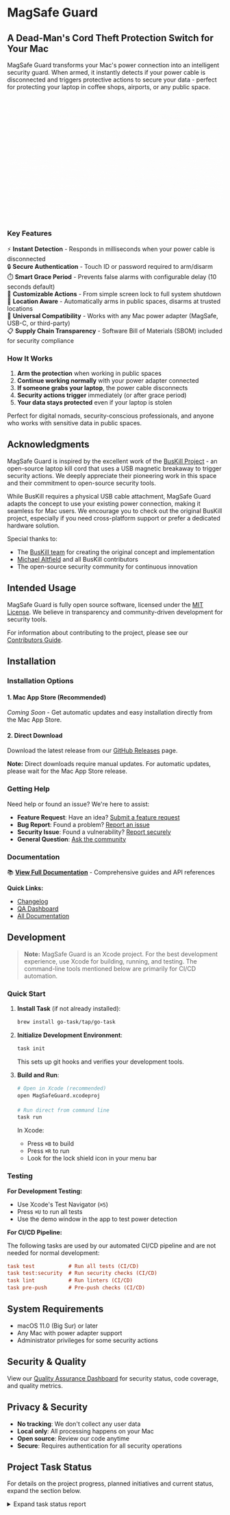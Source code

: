 # MagSafe Guard

## A Dead-Man's Cord Theft Protection Switch for Your Mac

MagSafe Guard transforms your Mac's power connection into an intelligent security guard. When armed, it instantly detects if your power cable is disconnected and triggers protective actions to secure your data - perfect for protecting your laptop in coffee shops, airports, or any public space.

![Demo](docs/assets/magsafe-guard.gif)

### Key Features

⚡ **Instant Detection** - Responds in milliseconds when your power cable is disconnected  
🔒 **Secure Authentication** - Touch ID or password required to arm/disarm  
⏱️ **Smart Grace Period** - Prevents false alarms with configurable delay (10 seconds default)  
🎯 **Customizable Actions** - From simple screen lock to full system shutdown  
📍 **Location Aware** - Automatically arms in public spaces, disarms at trusted locations  
🔌 **Universal Compatibility** - Works with any Mac power adapter (MagSafe, USB-C, or third-party)  
📋 **Supply Chain Transparency** - Software Bill of Materials (SBOM) included for security compliance

### How It Works

1. **Arm the protection** when working in public spaces
2. **Continue working normally** with your power adapter connected
3. **If someone grabs your laptop**, the power cable disconnects
4. **Security actions trigger** immediately (or after grace period)
5. **Your data stays protected** even if your laptop is stolen

Perfect for digital nomads, security-conscious professionals, and anyone who works with sensitive data in public spaces.

## Acknowledgments

MagSafe Guard is inspired by the excellent work of the [BusKill Project](https://github.com/BusKill/buskill-app) - an open-source laptop kill cord that uses a USB magnetic breakaway to trigger security actions. We deeply appreciate their pioneering work in this space and their commitment to open-source security tools.

While BusKill requires a physical USB cable attachment, MagSafe Guard adapts the concept to use your existing power connection, making it seamless for Mac users. We encourage you to check out the original BusKill project, especially if you need cross-platform support or prefer a dedicated hardware solution.

Special thanks to:

- The [BusKill team](https://github.com/BusKill) for creating the original concept and implementation
- [Michael Altfield](https://github.com/maltfield) and all BusKill contributors
- The open-source security community for continuous innovation

## Intended Usage

MagSafe Guard is fully open source software, licensed under the [MIT License](LICENSE). We believe in transparency and community-driven development for security tools.

For information about contributing to the project, please see our [Contributors Guide](docs/CONTRIBUTORS.md).

## Installation

### Installation Options

#### 1. Mac App Store (Recommended)

_Coming Soon_ - Get automatic updates and easy installation directly from the Mac App Store.

#### 2. Direct Download

Download the latest release from our [GitHub Releases](https://github.com/lekman/magsafe-buskill/releases) page.

**Note:** Direct downloads require manual updates. For automatic updates, please wait for the Mac App Store release.

### Getting Help

Need help or found an issue? We're here to assist:

- **Feature Request**: Have an idea? [Submit a feature request](https://github.com/lekman/magsafe-buskill/issues/new?template=feature_request.md)
- **Bug Report**: Found a problem? [Report an issue](https://github.com/lekman/magsafe-buskill/issues/new?template=bug_report.md)
- **Security Issue**: Found a vulnerability? [Report securely](https://github.com/lekman/magsafe-buskill/security/advisories/new)
- **General Question**: [Ask the community](https://github.com/lekman/magsafe-buskill/issues/new?template=question.md)

### Documentation

📚 **[View Full Documentation](docs/README.md)** - Comprehensive guides and API references

**Quick Links:**

- [Changelog](docs/CHANGELOG.md)
- [QA Dashboard](docs/QA.md)
- [All Documentation](docs/)

## Development

> **Note:** MagSafe Guard is an Xcode project. For the best development experience, use Xcode for building, running, and testing. The command-line tools mentioned below are primarily for CI/CD automation.

### Quick Start

1. **Install Task** (if not already installed):

   ```bash
   brew install go-task/tap/go-task
   ```

2. **Initialize Development Environment**:

   ```bash
   task init
   ```

   This sets up git hooks and verifies your development tools.

3. **Build and Run**:

   ```bash
   # Open in Xcode (recommended)
   open MagSafeGuard.xcodeproj

   # Run direct from command line
   task run
   ```

   In Xcode:

   - Press `⌘B` to build
   - Press `⌘R` to run
   - Look for the lock shield icon in your menu bar

### Testing

**For Development Testing:**

- Use Xcode's Test Navigator (`⌘5`)
- Press `⌘U` to run all tests
- Use the demo window in the app to test power detection

**For CI/CD Pipeline:**

The following tasks are used by our automated CI/CD pipeline and are not needed for normal development:

```ini
task test           # Run all tests (CI/CD)
task test:security  # Run security checks (CI/CD)
task lint           # Run linters (CI/CD)
task pre-push       # Pre-push checks (CI/CD)
```

## System Requirements

- macOS 11.0 (Big Sur) or later
- Any Mac with power adapter support
- Administrator privileges for some security actions

## Security & Quality

View our [Quality Assurance Dashboard](docs/QA.md) for security status, code coverage, and quality metrics.

## Privacy & Security

- **No tracking**: We don't collect any user data
- **Local only**: All processing happens on your Mac
- **Open source**: Review our code anytime
- **Secure**: Requires authentication for all security operations

## Project Task Status

For details on the project progress, planned initiatives and current status, expand the section below.

<details>
<summary>Expand task status report</summary>

<!-- TASKMASTER_EXPORT_START -->

> 🎯 **Taskmaster Export** - 2025-07-26 13:23:30 UTC
> 📋 Export: without subtasks • Status filter: none
> 🔗 Powered by [Task Master](https://task-master.dev?utm_source=github-readme&utm_medium=readme-export&utm_campaign=magsafe-buskill&utm_content=task-export-link)

| Project Dashboard |                          |
| :---------------- | :----------------------- |
| Task Progress     | █████████░░░░░░░░░░░ 44% |
| Done              | 7                        |
| In Progress       | 0                        |
| Pending           | 9                        |
| Deferred          | 0                        |
| Cancelled         | 0                        |
| -                 | -                        |
| Subtask Progress  | ████████░░░░░░░░░░░░ 41% |
| Completed         | 39                       |
| In Progress       | 0                        |
| Pending           | 56                       |

| ID  | Title                                       | Status         | Priority | Dependencies            | Complexity |
| :-- | :------------------------------------------ | :------------- | :------- | :---------------------- | :--------- |
| 1   | Setup Project Repository and Structure      | ✓&nbsp;done    | high     | None                    | ● 4        |
| 2   | Implement Power Monitoring Service          | ✓&nbsp;done    | high     | 1                       | ● 7        |
| 3   | Implement Authentication Service            | ✓&nbsp;done    | high     | 1                       | ● 6        |
| 4   | Implement Security Actions Service          | ✓&nbsp;done    | high     | 1                       | ● 7        |
| 5   | Create Menu Bar UI Component                | ✓&nbsp;done    | high     | 1                       | ● 6        |
| 6   | Implement Core Application Logic            | ✓&nbsp;done    | high     | 2, 3, 4, 5              | ● 8        |
| 7   | Implement Settings UI and Persistence       | ✓&nbsp;done    | medium   | 1, 6                    | ● 6        |
| 8   | Implement Auto-Arm Feature                  | ○&nbsp;pending | medium   | 6, 7                    | ● 7        |
| 9   | Implement Find My Mac Integration           | ○&nbsp;pending | low      | 6                       | ● 5        |
| 10  | Implement Custom Script Execution           | ○&nbsp;pending | low      | 6, 7                    | ● 6        |
| 11  | Implement Network Actions                   | ○&nbsp;pending | low      | 6, 7                    | ● 6        |
| 12  | Implement Data Protection Features          | ○&nbsp;pending | low      | 6, 7                    | ● 7        |
| 13  | Implement Accessibility Features            | ○&nbsp;pending | medium   | 5, 7                    | ● 6        |
| 14  | Implement Documentation and Help System     | ○&nbsp;pending | medium   | 1, 5, 6, 7              | ● 5        |
| 15  | Implement Code Signing and Distribution     | ○&nbsp;pending | high     | 1, 2, 3, 4, 5, 6, 7, 16 | ● 8        |
| 16  | Implement ViewInspector for SwiftUI Testing | ○&nbsp;pending | medium   | 6, 13                   | N/A        |

> 📋 **End of Taskmaster Export** - Tasks are synced from your project using the `sync-readme` command.

<!-- TASKMASTER_EXPORT_END -->

</details>
